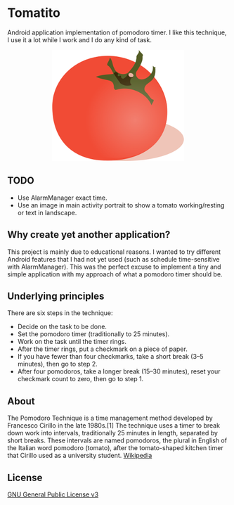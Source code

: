 # Tomatito

Android application implementation of pomodoro timer. I like this technique, I use it a lot while I work and I do any kind of task.

<p align="center">
  <img src="dev/logo_icon.png?raw=true" alt="Tomatito"/>
</p>

## TODO
* Use AlarmManager exact time.
* Use an image in main activity portrait to show a tomato working/resting or text in landscape.

## Why create yet another application?

This project is mainly due to educational reasons. I wanted to try different Android features that I had not yet used (such as schedule time-sensitive with AlarmManager). This was the perfect excuse to implement a tiny and simple application with my approach of what a pomodoro timer should be.

## Underlying principles

There are six steps in the technique:
* Decide on the task to be done.
* Set the pomodoro timer (traditionally to 25 minutes).
* Work on the task until the timer rings.
* After the timer rings, put a checkmark on a piece of paper.
* If you have fewer than four checkmarks, take a short break (3–5 minutes), then go to step 2.
* After four pomodoros, take a longer break (15–30 minutes), reset your checkmark count to zero, then go to step 1.

## About

The Pomodoro Technique is a time management method developed by Francesco Cirillo in the late 1980s.[1] The technique uses a timer to break down work into intervals, traditionally 25 minutes in length, separated by short breaks. These intervals are named pomodoros, the plural in English of the Italian word pomodoro (tomato), after the tomato-shaped kitchen timer that Cirillo used as a university student. [Wikipedia](https://en.wikipedia.org/wiki/Pomodoro_Technique "Wikipedia")

## License

[GNU General Public License v3](https://www.gnu.org/licenses/gpl-3.0.en.html "GNU General Public License v3")